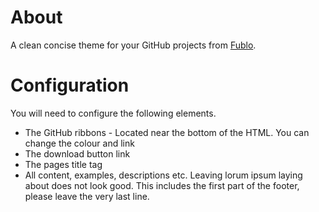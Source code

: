 # About

A clean concise theme for your GitHub projects from [Fublo](http://fublo.net).

# Configuration

You will need to configure the following elements.

 * The GitHub ribbons - Located near the bottom of the HTML. You can change the colour and link
 * The download button link
 * The pages title tag
 * All content, examples, descriptions etc. Leaving lorum ipsum laying about does not look good. This includes the first part of the footer, please leave the very last line.